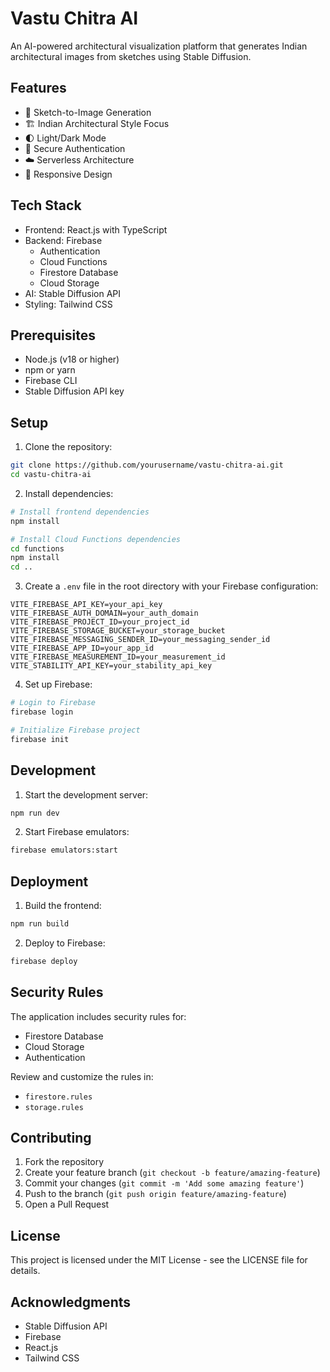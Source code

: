 # Vastu Chitra AI

An AI-powered architectural visualization platform that generates Indian architectural images from sketches using Stable Diffusion.

## Features

- 🎨 Sketch-to-Image Generation
- 🏗️ Indian Architectural Style Focus
- 🌓 Light/Dark Mode
- 🔐 Secure Authentication
- ☁️ Serverless Architecture
- 📱 Responsive Design

## Tech Stack

- Frontend: React.js with TypeScript
- Backend: Firebase
  - Authentication
  - Cloud Functions
  - Firestore Database
  - Cloud Storage
- AI: Stable Diffusion API
- Styling: Tailwind CSS

## Prerequisites

- Node.js (v18 or higher)
- npm or yarn
- Firebase CLI
- Stable Diffusion API key

## Setup

1. Clone the repository:
```bash
git clone https://github.com/yourusername/vastu-chitra-ai.git
cd vastu-chitra-ai
```

2. Install dependencies:
```bash
# Install frontend dependencies
npm install

# Install Cloud Functions dependencies
cd functions
npm install
cd ..
```

3. Create a `.env` file in the root directory with your Firebase configuration:
```
VITE_FIREBASE_API_KEY=your_api_key
VITE_FIREBASE_AUTH_DOMAIN=your_auth_domain
VITE_FIREBASE_PROJECT_ID=your_project_id
VITE_FIREBASE_STORAGE_BUCKET=your_storage_bucket
VITE_FIREBASE_MESSAGING_SENDER_ID=your_messaging_sender_id
VITE_FIREBASE_APP_ID=your_app_id
VITE_FIREBASE_MEASUREMENT_ID=your_measurement_id
VITE_STABILITY_API_KEY=your_stability_api_key
```

4. Set up Firebase:
```bash
# Login to Firebase
firebase login

# Initialize Firebase project
firebase init
```

## Development

1. Start the development server:
```bash
npm run dev
```

2. Start Firebase emulators:
```bash
firebase emulators:start
```

## Deployment

1. Build the frontend:
```bash
npm run build
```

2. Deploy to Firebase:
```bash
firebase deploy
```

## Security Rules

The application includes security rules for:
- Firestore Database
- Cloud Storage
- Authentication

Review and customize the rules in:
- `firestore.rules`
- `storage.rules`

## Contributing

1. Fork the repository
2. Create your feature branch (`git checkout -b feature/amazing-feature`)
3. Commit your changes (`git commit -m 'Add some amazing feature'`)
4. Push to the branch (`git push origin feature/amazing-feature`)
5. Open a Pull Request

## License

This project is licensed under the MIT License - see the LICENSE file for details.

## Acknowledgments

- Stable Diffusion API
- Firebase
- React.js
- Tailwind CSS
